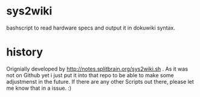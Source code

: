 # sys2wiki
bashscript to read hardware specs and output it in dokuwiki syntax. 

# history 

Orignially developed by http://notes.splitbrain.org/sys2wiki.sh . As it was not on Github yet i just put it into that repo to be able to make some adjustmenst in the future. 
If there are any other Scripts out there, please let me know that in a issue. :) 
